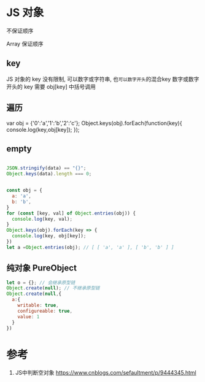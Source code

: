 # JS 对象

不保证顺序

Array 保证顺序

## key

JS 对象的 key 没有限制, 可以数字或字符串, 也`可以数字开头`的混合key
数字或数字开头的 key 需要  obj[key]  中括号调用

## 遍历

var obj = {'0':'a','1':'b','2':'c'};
Object.keys(obj).forEach(function(key){
     console.log(key,obj[key]);
});


## empty

```js

JSON.stringify(data) == "{}";
Object.keys(data).length === 0;


const obj = {
  a: 'a',
  b: 'b',
}
for (const [key, val] of Object.entries(obj)) {
  console.log(key, val);
}
Object.keys(obj).forEach(key => {
  console.log(key, obj[key]);
})
let a =Object.entries(obj); // [ [ 'a', 'a' ], [ 'b', 'b' ] ]

```

## 纯对象 PureObject

```js
let o = {}; // 会继承原型链
Object.create(null); // 不继承原型链
Object.create(null,{
  a:{
    writable: true,
    configureable: true,
    value: 1
  }
})
```

# 参考
1. JS中判断空对象
https://www.cnblogs.com/sefaultment/p/9444345.html

